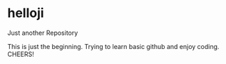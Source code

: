 # helloji
Just another Repository

This is just the beginning.
Trying to learn basic github and enjoy coding.
CHEERS!
